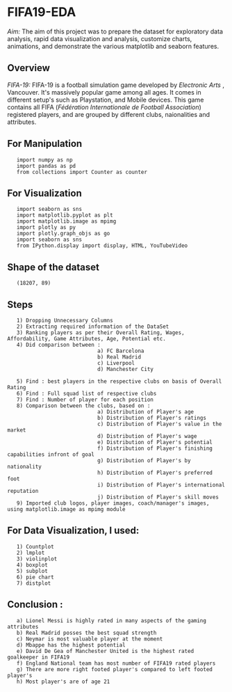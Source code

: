 # FIFA19-EDA

*Aim:* The aim of this project was to prepare the dataset for exploratory data analysis, rapid data visualization and analysis, customize charts, animations, and demonstrate the various matplotlib and seaborn features.

## Overview

*FIFA-19:* FIFA-19 is a football simulation game developed by *Electronic Arts* , Vancouver. It's massively popular game among all ages. It comes in different setup's such as Playstation, and Mobile devices. This game contains all FIFA (*Fédération Internationale de Football Association*) registered players, and are grouped by different clubs, naionalities and attributes.

## For Manipulation
       import numpy as np
       import pandas as pd
       from collections import Counter as counter

## For Visualization
       import seaborn as sns
       import matplotlib.pyplot as plt
       import matplotlib.image as mpimg
       import plotly as py
       import plotly.graph_objs as go
       import seaborn as sns
       from IPython.display import display, HTML, YouTubeVideo
         
## Shape of the dataset
       (18207, 89)

## Steps
       1) Dropping Unnecessary Columns
       2) Extracting required information of the DataSet
       3) Ranking players as per their Overall Rating, Wages, Affordability, Game Attributes, Age, Potential etc.
       4) Did comparison between :
                                 a) FC Barcelona
                                 b) Real Madrid
                                 c) Liverpool
                                 d) Manchester City
                                            
       5) Find : best players in the respective clubs on basis of Overall Rating
       6) Find : Full squad list of respective clubs
       7) Find : Number of player for each position
       8) Comparison between the clubs, based on :
                                 a) Distribution of Player's age  
                                 b) Distribution of Player's ratings
                                 c) Distribution of Player's value in the market
                                 d) Distribution of Player's wage
                                 e) Distribution of Player's potential
                                 f) Distribution of Player's finishing capabilities infront of goal
                                 g) Distribution of Player's by nationality
                                 h) Distribution of Player's preferred foot
                                 i) Distribution of Player's international reputation
                                 j) Distribution of Player's skill moves
       9) Imported club logos, player images, coach/manager's images, using matplotlib.image as mpimg module

## For Data Visualization, I used:
       1) Countplot
       2) lmplot
       3) violinplot
       4) boxplot
       5) subplot
       6) pie chart
       7) distplot

## Conclusion : 
       a) Lionel Messi is highly rated in many aspects of the gaming attributes
       b) Real Madrid posses the best squad strength
       c) Neymar is most valuable player at the moment
       d) Mbappe has the highest potential
       e) David De Gea of Manchester United is the highest rated goalkeeper in FIFA19
       f) England National team has most number of FIFA19 rated players
       g) There are more right footed player's compared to left footed player's
       h) Most player's are of age 21
